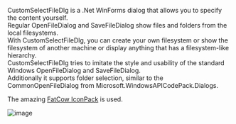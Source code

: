 CustomSelectFileDlg is a .Net WinForms dialog that allows you to specify the content yourself.<br>
Regular OpenFileDialog and SaveFileDialog show files and folders from the local filesystems.<br>With CustomSelectFileDlg, you can create your own filesystem or show the filesystem of another machine or display anything that has a filesystem-like hierarchy.<br>
CustomSelectFileDlg tries to imitate the style and usability of the standard Windows OpenFileDialog and SaveFileDialog.<br>Additionally it supports folder selection, similar to the CommonOpenFileDialog from Microsoft.WindowsAPICodePack.Dialogs.

The amazing [FatCow IconPack](https://www.fatcow.com/free-icons) is used.

![image](https://github.com/SebastianBecker2/CustomSelectFileDlg/assets/35063968/c5860784-d009-415b-b03e-50b843965511)
